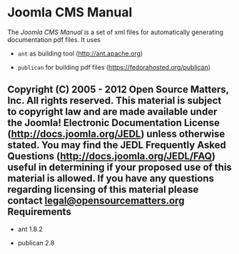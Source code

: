 Joomla CMS Manual
=================

The *Joomla CMS Manual* is a set of xml files for automatically generating documentation pdf files. It uses

 * `ant` as building tool (http://ant.apache.org)

 * `publican` for building pdf files (https://fedorahosted.org/publican)

Copyright (C) 2005 - 2012 Open Source Matters, Inc. All rights reserved.
This material is subject to copyright law and are made available under the 
Joomla! Electronic Documentation License (http://docs.joomla.org/JEDL) unless otherwise stated.
You may find the JEDL Frequently Asked Questions (http://docs.joomla.org/JEDL/FAQ) useful in determining
if your proposed use of this material is allowed.
If you have any questions regarding licensing of this material please contact legal@opensourcematters.org
Requirements
------------

 * ant 1.8.2

 * publican 2.8
